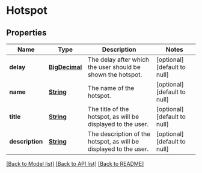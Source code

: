 # Hotspot
## Properties

Name | Type | Description | Notes
------------ | ------------- | ------------- | -------------
**delay** | [**BigDecimal**](number.md) | The delay after which the user should be shown the hotspot.  | [optional] [default to null]
**name** | [**String**](string.md) | The name of the hotspot.  | [optional] [default to null]
**title** | [**String**](string.md) | The title of the hotspot, as will be displayed to the user.  | [optional] [default to null]
**description** | [**String**](string.md) | The description of the hotspot, as will be displayed to the user.  | [optional] [default to null]

[[Back to Model list]](../README.md#documentation-for-models) [[Back to API list]](../README.md#documentation-for-api-endpoints) [[Back to README]](../README.md)

